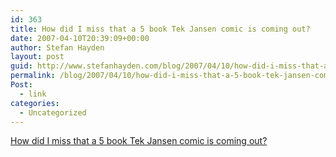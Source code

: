 ```yaml
---
id: 363
title: How did I miss that a 5 book Tek Jansen comic is coming out?
date: 2007-04-10T20:39:09+00:00
author: Stefan Hayden
layout: post
guid: http://www.stefanhayden.com/blog/2007/04/10/how-did-i-miss-that-a-5-book-tek-jansen-comic-is-coming-out/
permalink: /blog/2007/04/10/how-did-i-miss-that-a-5-book-tek-jansen-comic-is-coming-out/
Post:
  - link
categories:
  - Uncategorized
---
```

<p><a href="http://www.nofactzone.net/?p=956">How did I miss that a 5 book Tek Jansen comic is coming out?</a>
</p>
